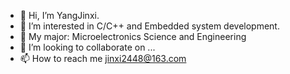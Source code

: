 - 👋 Hi, I’m YangJinxi.
- 👀 I’m interested in C/C++ and Embedded system development.
- 🌱 My major: Microelectronics Science and Engineering
- 💞️ I’m looking to collaborate on ...
- 📫 How to reach me jinxi2448@163.com

<!---
yangjx66/yangjx66 is a ✨ special ✨ repository because its `README.md` (this file) appears on your GitHub profile.
You can click the Preview link to take a look at your changes.
--->
